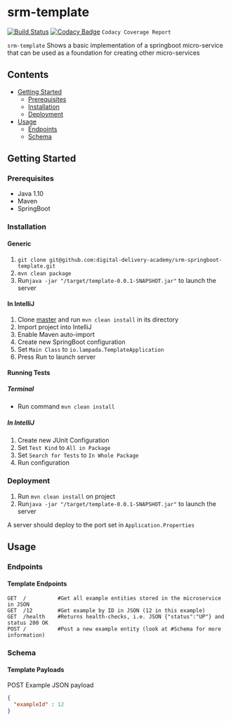 # srm-template
[![Build Status](https://travis-ci.com/digital-delivery-academy/srm-springboot-template.svg?token=xvGAAFxX7Kq22jyoY92y&branch=master)](https://travis-ci.com/digital-delivery-academy/srm-springboot-template) [![Codacy Badge](https://api.codacy.com/project/badge/Grade/3eeddc15ad6f4d499741c6c8b72dead3)](https://www.codacy.com?utm_source=github.com&amp;utm_medium=referral&amp;utm_content=digital-delivery-academy/srm-springboot-template&amp;utm_campaign=Badge_Grade) `Codacy Coverage Report`

`srm-template` Shows a basic implementation of a springboot micro-service that can be used as a foundation for creating other micro-services

## Contents
 - [Getting Started](#getting-started)
   - [Prerequisites](#prerequisites)
   - [Installation](#Installation)
   - [Deployment](#Deployment)
 - [Usage](#usage)
   - [Endpoints](#Endpoints)
   - [Schema](#Schema)

## Getting Started
### Prerequisites
 - Java 1.10
 - Maven
 - SpringBoot
  
### Installation
#### Generic
 1. `git clone git@github.com:digital-delivery-academy/srm-springboot-template.git`
 2. `mvn clean package`
 3. Run`java -jar "/target/template-0.0.1-SNAPSHOT.jar"` to launch the server

#### In IntelliJ
 1. Clone [master](https://github.com/digital-delivery-academy/srm-srm-template) and run `mvn clean install` in its directory
 2. Import project into IntelliJ
 3. Enable Maven auto-import
 4. Create new SpringBoot configuration
 5. Set `Main Class` to `io.lampada.TemplateApplication`
 6. Press Run to launch server

#### Running Tests 
##### Terminal
 - Run command `mvn clean install`
  
##### In IntelliJ
 1. Create new JUnit Configuration 
 2. Set `Test Kind` to `All in Package`
 3. Set `Search for Tests` to `In Whole Package`
 4. Run configuration

### Deployment
 1. Run `mvn clean install` on project
 2. Run`java -jar "/target/template-0.0.1-SNAPSHOT.jar"` to launch the server
  
A server should deploy to the port set in `Application.Properties`

## Usage
### Endpoints
#### Template Endpoints
```http request
GET  /          #Get all example entities stored in the microservice in JSON
GET  /12        #Get example by ID in JSON (12 in this example)
GET  /health    #Returns health-checks, i.e. JSON {"status":"UP"} and status 200 OK
POST /          #Post a new example entity (look at #Schema for more information)
```

### Schema
#### Template Payloads
POST Example JSON payload
```json
{
  "exampleId" : 12
}
```